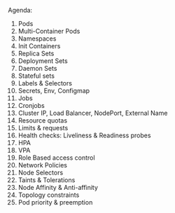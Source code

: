 Agenda:  
1) Pods  
2) Multi-Container Pods  
3) Namespaces  
4) Init Containers  
5) Replica Sets  
6) Deployment Sets  
7) Daemon Sets  
8) Stateful sets  
10) Labels & Selectors  
11) Secrets, Env, Configmap  
12) Jobs  
13) Cronjobs  
14) Cluster IP, Load Balancer, NodePort, External Name  
15) Resource quotas  
16) Limits & requests  
17) Health checks: Liveliness & Readiness probes  
18) HPA  
19) VPA  
20) Role Based access control  
21) Network Policies  
22) Node Selectors  
23) Taints & Tolerations  
24) Node Affinity & Anti-affinity  
25) Topology constraints  
26) Pod priority & preemption  